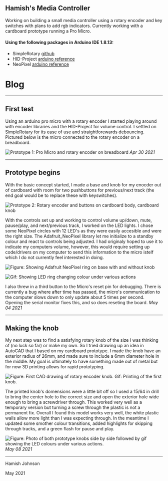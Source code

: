 ## Hamish's Media Controller

Working on building a small media controller using a rotary encoder and key switches with plans to add rgb indicators. Currently working with a cardboard prototype running a Pro Micro.

#### Using the following packages in Arduino IDE 1.8.13:
 - SimpleRotary [github](https://github.com/mprograms/SimpleRotary)
 - HID-Project [arduino reference](https://www.arduino.cc/reference/en/libraries/hid-project/)
 - NeoPixel [arduino reference](https://www.arduino.cc/reference/en/libraries/adafruit-neopixel/)


# Blog
---
## First test
Using an arduino pro micro with a rotary encoder I started playing around with encoder libraries and the HID-Project for volume control. I settled on SimpleRotary for its ease of use and straightforewards debouncing. Pictured below is the micro connected to the rotary encoder on a breadboard.

![Prototype 1: Pro Micro and rotary encoder on breadboard](https://user-images.githubusercontent.com/67180838/117089971-e39e9b00-ad0b-11eb-9252-1346276d2482.jpg)
_Apr 30 2021_

---
## Prototype begins
With the basic concept started, I made a base and knob for my enocder out of cardboard with room for two pushbuttons for previous/next track (the end goal would be to replace these with keyswitches).

![Prototype 2: Rotary encoder and buttons on cardboard body, cardboard knob](https://github.com/Ham0osh/MediaController/blob/master/docs/images/ezgif.com-gif-maker%20(6).gif)


With the controls set up and working to control volume up/down, mute, pause/play, and next/previous track, I worked on the LED lights. I chose some NeoPixel circles with 12 LED's as they were easily accesible and were the right size. The Adafruit_NeoPixel library let me initialize to a standby colour and react to controls being adjusted. I had originaly hoped to use it to indicate my computers volume, however, this would require setting up code/drivers on my computer to send this information to the micro istelf which I do not currently feel interested in doing.

![Figure: Showing Adafruit NeoPixel ring on base with and without knob](https://user-images.githubusercontent.com/67180838/117092735-f4eba580-ad13-11eb-8850-04c1f5bc5d86.png)

![Gif: Showing LED ring changing colour under various actions](https://user-images.githubusercontent.com/67180838/117092503-45163800-ad13-11eb-8a1e-498ab6e051d9.gif)

I also threw in a third button to the Micro's reset pin for debugging. There is currently a bug where after time has passed, the micro's communication to the computer slows down to only update about 5 times per second. Opening the serial monitor fixes this, and so does reseting the board.
_May 04 2021_

---
## Making the knob
My next step was to find a satisfying rotary knob of the size I was thinking of (no luck so far) or make my own. So I tried drawing up an idea in AutoCAD that I based on my cardboard prototype. I made the knob have an exterior radius of 26mm, and made sure to include a 6mm diameter hole in the middle. My goal is ultimately to have something made out of metal but for now 3D printing allows for rapid prototyping.

![Figure: First CAD drawing of rotary encoder knob. Gif: Printing of the first knob.](https://user-images.githubusercontent.com/67180838/117548645-e985cc00-afea-11eb-900d-598175e066d6.gif)

The printed knob's domensions were a little bit off so I used a 15/64 in drill to bring the center hole to the correct size and open the exterior hole wide enough to bring a screwdriver through. This worked very well as a temporary version but turning a screw through the plastic is not a permanent fix. Overall I found this model works very well, the white plastic walls allow more light than I was expecting through. In the meantime I updated some smother colour transitions, added highlights for skipping through tracks, and a green flash for pause and play.

![Figure: Photo of both prototype knobs side by side followed by gif showing the LED colours under various actions.](https://github.com/Ham0osh/MediaController/blob/69595dd127647da17686752bbb0cdb0f236b2aa4/docs/images/ezgif.com-gif-maker%20(6).gif)
_May 08 2021_

---
Hamish Johnson

May 2021
